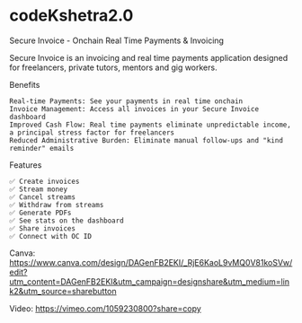 # codeKshetra2.0
Secure Invoice - Onchain Real Time Payments & Invoicing

Secure Invoice is an invoicing and real time payments application designed for freelancers, private tutors, mentors and gig workers.

Benefits

    Real-time Payments: See your payments in real time onchain
    Invoice Management: Access all invoices in your Secure Invoice dashboard
    Improved Cash Flow: Real time payments eliminate unpredictable income, a principal stress factor for freelancers
    Reduced Administrative Burden: Eliminate manual follow-ups and "kind reminder" emails

Features

    ✅ Create invoices
    ✅ Stream money
    ✅ Cancel streams
    ✅ Withdraw from streams
    ✅ Generate PDFs
    ✅ See stats on the dashboard
    ✅ Share invoices
    ✅ Connect with OC ID

Canva:
https://www.canva.com/design/DAGenFB2EKI/_RjE6KaoL9vMQ0V81koSVw/edit?utm_content=DAGenFB2EKI&utm_campaign=designshare&utm_medium=link2&utm_source=sharebutton

Video:
https://vimeo.com/1059230800?share=copy
